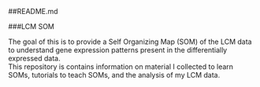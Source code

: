 ##README.md

###LCM SOM 

The goal of this is to provide a Self Organizing Map (SOM) of the LCM data to understand gene expression patterns present in the differentially expressed data.  
This repository is contains information on material I collected to learn SOMs, tutorials to teach SOMs, and the analysis of my LCM data.  
